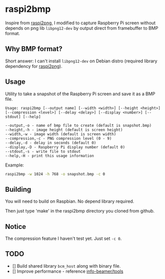 # raspi2bmp

Inspire from [raspi2png](https://github.com/AndrewFromMelbourne/raspi2png), I modified to capture Raspberry Pi screen without depends on png lib `libpng12-dev` by output direct from framebuffer to BMP format.


## Why BMP format?

Short answer: I can't install `libpng12-dev` on Debian distro (required library dependency for [raspi2png](https://github.com/AndrewFromMelbourne/raspi2png)).



## Usage
Utility to take a snapshot of the Raspberry Pi screen and save it as a BMP file.

    Usage: raspi2bmp [--output name] [--width <width>] [--height <height>] [--compression <level>] [--delay <delay>] [--display <number>] [--stdout] [--help]

    --output,-o - name of bmp file to create (default is snapshot.bmp)
    --height,-h - image height (default is screen height)
    --width,-w - image width (default is screen width)
    --compression,-c - PNG compression level (0 - 9)
    --delay,-d - delay in seconds (default 0)
    --display,-D - Raspberry Pi display number (default 0)
    --stdout,-s - write file to stdout
    --help,-H - print this usage information

Example:

```bash
raspi2bmp -w 1024 -h 768 -o snapshot.bmp -c 0
```

## Building

You will need to build on Raspbian. No depend library required.

Then just type 'make' in the raspi2bmp directory you cloned from github.

## Notice

The compression feature I haven't test yet. Just set `-c 0`.

## TODO

- [] Build shared library `bcm_host` along with binary file.
- [] Improve performance - reference [info-beamer/tools](https://github.com/info-beamer/tools)
